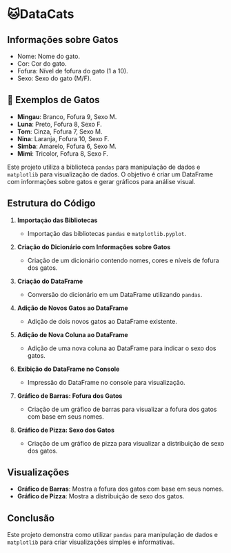 # 🐱DataCats

## Informações sobre Gatos

- Nome: Nome do gato.
- Cor: Cor do gato.
- Fofura: Nível de fofura do gato (1 a 10).
- Sexo: Sexo do gato (M/F).

## 🐾 Exemplos de Gatos

- **Mingau**: Branco, Fofura 9, Sexo M.
- **Luna**: Preto, Fofura 8, Sexo F.
- **Tom**: Cinza, Fofura 7, Sexo M.
- **Nina**: Laranja, Fofura 10, Sexo F.
- **Simba**: Amarelo, Fofura 6, Sexo M.
- **Mimi**: Tricolor, Fofura 8, Sexo F.

Este projeto utiliza a biblioteca `pandas` para manipulação de dados e `matplotlib` para visualização de dados. O objetivo é criar um DataFrame com informações sobre gatos e gerar gráficos para análise visual.

## Estrutura do Código

1. **Importação das Bibliotecas**
    - Importação das bibliotecas `pandas` e `matplotlib.pyplot`.

2. **Criação do Dicionário com Informações sobre Gatos**
    - Criação de um dicionário contendo nomes, cores e níveis de fofura dos gatos.

3. **Criação do DataFrame**
    - Conversão do dicionário em um DataFrame utilizando `pandas`.

4. **Adição de Novos Gatos ao DataFrame**
    - Adição de dois novos gatos ao DataFrame existente.

5. **Adição de Nova Coluna ao DataFrame**
    - Adição de uma nova coluna ao DataFrame para indicar o sexo dos gatos.

6. **Exibição do DataFrame no Console**
    - Impressão do DataFrame no console para visualização.

7. **Gráfico de Barras: Fofura dos Gatos**
    - Criação de um gráfico de barras para visualizar a fofura dos gatos com base em seus nomes.

8. **Gráfico de Pizza: Sexo dos Gatos**
    - Criação de um gráfico de pizza para visualizar a distribuição de sexo dos gatos.

## Visualizações

- **Gráfico de Barras**: Mostra a fofura dos gatos com base em seus nomes.
- **Gráfico de Pizza**: Mostra a distribuição de sexo dos gatos.

## Conclusão

Este projeto demonstra como utilizar `pandas` para manipulação de dados e `matplotlib` para criar visualizações simples e informativas.
